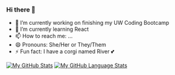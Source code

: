 ### Hi there 👋

- 🔭 I’m currently working on finishing my UW Coding Bootcamp
- 🌱 I’m currently learning React
- 📫 How to reach me: ...
- 😄 Pronouns: She/Her or They/Them
- ⚡ Fun fact: I have a corgi named River 💕

[![My GitHub Stats](https://github-readme-stats.vercel.app/api/?username=Acanthodoris&count_private=true&theme=tokyonight&showicons=true)]()
[![My GitHub Language Stats](https://github-readme-stats.vercel.app/api/top-langs/?username=Acanthodoris&langs_count=5&theme=tokyonight)]()
<!--

<!--
**Acanthodoris/Acanthodoris** is a ✨ _special_ ✨ repository because its `README.md` (this file) appears on your GitHub profile.

Here are some ideas to get you started:

- 🔭 I’m currently working on ...
- 🌱 I’m currently learning ...
- 👯 I’m looking to collaborate on ...
- 🤔 I’m looking for help with ...
- 💬 Ask me about ...
- 📫 How to reach me: ...
- 😄 Pronouns: ...
- ⚡ Fun fact: ...
-->
